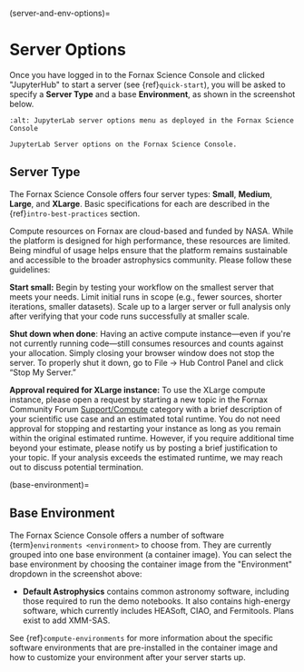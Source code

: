 (server-and-env-options)=
# Server Options

Once you have logged in to the Fornax Science Console and clicked "JupyterHub" to start a server (see {ref}`quick-start`), you will be asked to specify a **Server Type** and a base **Environment**, as shown in the screenshot below.

```{figure} ../_static/forsc_jupyterlab_servers.png
:alt: JupyterLab server options menu as deployed in the Fornax Science Console

JupyterLab Server options on the Fornax Science Console.
```

## Server Type

The Fornax Science Console offers four server types: **Small**, **Medium**, **Large**, and **XLarge**.
Basic specifications for each are described in the {ref}`intro-best-practices` section.

Compute resources on Fornax are cloud-based and funded by NASA.
While the platform is designed for high performance, these resources are limited.
Being mindful of usage helps ensure that the platform remains sustainable and accessible to the broader astrophysics community.
Please follow these guidelines:

**Start small:** Begin by testing your workflow on the smallest server that meets your needs.
Limit initial runs in scope (e.g., fewer sources, shorter iterations, smaller datasets).
Scale up to a larger server or full analysis only after verifying that your code runs successfully at smaller scale.

**Shut down when done**:
Having an active compute instance—even if you're not currently running code—still consumes resources and counts against your allocation.
Simply closing your browser window does not stop the server.
To properly shut it down, go to File → Hub Control Panel and click “Stop My Server.”

**Approval required for XLarge instance:**
To use the XLarge compute instance, please open a request by starting a new topic in the Fornax Community Forum [Support/Compute](https://discourse.fornax.sciencecloud.nasa.gov/c/support/compute) category with a brief description of your scientific use case and an estimated total runtime.
You do not need approval for stopping and restarting your instance as long as you remain within the original estimated runtime.
However, if you require additional time beyond your estimate, please notify us by posting a brief justification to your topic.
If your analysis exceeds the estimated runtime, we may reach out to discuss potential termination.

(base-environment)=
## Base Environment

The Fornax Science Console offers a number of software {term}`environments <environment>` to choose from.
They are currently grouped into one base environment (a container image).
You can select the base environment by choosing the container image from the "Environment" dropdown in the screenshot above:

-   **Default Astrophysics** contains common astronomy software, including those required to run the demo notebooks.
    It also contains high-energy software, which currently includes HEASoft, CIAO, and Fermitools.
    Plans exist to add XMM-SAS.

See {ref}`compute-environments` for more information about the specific software environments that are pre-installed in the container image and how to customize your environment after your server starts up.
